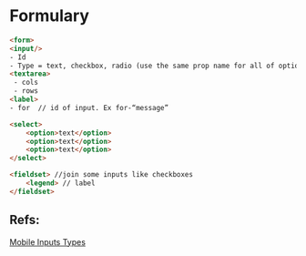 # Formulary

```html
<form>
<input/>
- Id
- Type = text, checkbox, radio (use the same prop name for all of options),submit
<textarea>
 - cols
 - rows
<label>
- for  // id of input. Ex for-“message”

<select>
	<option>text</option>
	<option>text</option>
	<option>text</option>
</select>

<fieldset> //join some inputs like checkboxes
	<legend> // label
</fieldset>

```

## Refs:

[Mobile Inputs Types](http://www.mobileinputtypes.com)
